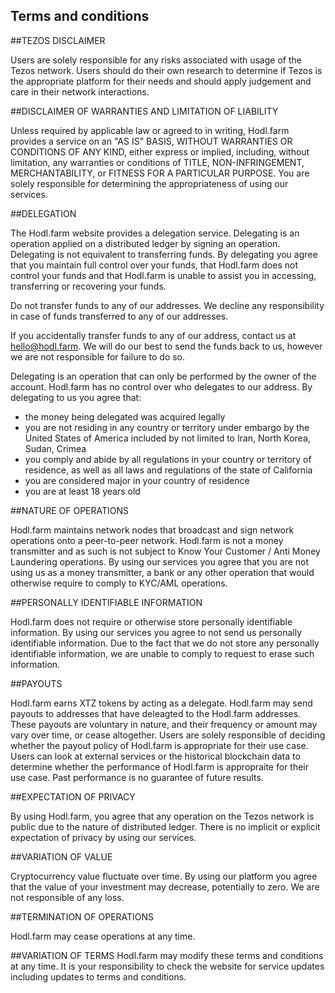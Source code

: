 ## Terms and conditions

##TEZOS DISCLAIMER

Users are solely responsible for any risks associated with usage of the Tezos network. Users should do their own research to determine if Tezos is the appropriate platform for their needs and should apply judgement and care in their network interactions.

##DISCLAIMER OF WARRANTIES AND LIMITATION OF LIABILITY

Unless required by applicable law or agreed to in writing, Hodl.farm provides a service on an "AS IS" BASIS, WITHOUT WARRANTIES OR CONDITIONS OF ANY KIND, either express or implied, including, without limitation, any warranties or conditions of TITLE, NON-INFRINGEMENT, MERCHANTABILITY, or FITNESS FOR A PARTICULAR PURPOSE. You are solely responsible for determining the appropriateness of using our services.

##DELEGATION

The Hodl.farm website provides a delegation service. Delegating is an operation applied on a distributed ledger by signing an operation. Delegating is not equivalent to transferring funds. By delegating you agree that you maintain full control over your funds, that Hodl.farm does not control your funds and that Hodl.farm is unable to assist you in accessing, transferring or recovering your funds.

Do not transfer funds to any of our addresses. We decline any responsibility in case of funds transferred to any of our addresses.

If you accidentally transfer funds to any of our address, contact us at hello@hodl.farm. We will do our best to send the funds back to us, however we are not responsible for failure to do so.

Delegating is an operation that can only be performed by the owner of the account. Hodl.farm has no control over who delegates to our address. By delegating to us you agree that:

* the money being delegated was acquired legally
* you are not residing in any country or territory under embargo by the United States of America included by not limited to Iran, North Korea, Sudan, Crimea
* you comply and abide by all regulations in your country or territory of residence, as well as all laws and regulations of the state of California
* you are considered major in your country of residence
* you are at least 18 years old

##NATURE OF OPERATIONS

Hodl.farm maintains network nodes that broadcast and sign network operations onto a peer-to-peer network. Hodl.farm is not a money transmitter and as such is not subject to Know Your Customer / Anti Money Laundering operations. By using our services you agree that you are not using us as a money transmitter, a bank or any other operation that would otherwise require to comply to KYC/AML operations.

##PERSONALLY IDENTIFIABLE INFORMATION

Hodl.farm does not require or otherwise store personally identifiable information. By using our services you agree to not send us personally identifiable information. Due to the fact that we do not store any personally identifiable information, we are unable to comply to request to erase such information.

##PAYOUTS

Hodl.farm earns XTZ tokens by acting as a delegate. Hodl.farm may send payouts to addresses that have deleagted to the Hodl.farm addresses. These payouts are voluntary in nature, and their frequency or amount may vary over time, or cease altogether. Users are solely responsible of deciding whether the payout policy of Hodl.farm is appropriate for their use case. Users can look at external services or the historical blockchain data to determine whether the performance of Hodl.farm is appropraite for their use case. Past performance is no guarantee of future results.

##EXPECTATION OF PRIVACY

By using Hodl.farm, you agree that any operation on the Tezos network is public due to the nature of distributed ledger. There is no implicit or explicit expectation of privacy by using our services.

##VARIATION OF VALUE

Cryptocurrency value fluctuate over time. By using our platform you agree that the value of your investment may decrease, potentially to zero. We are not responsible of any loss.

##TERMINATION OF OPERATIONS

Hodl.farm may cease operations at any time.

##VARIATION OF TERMS
Hodl.farm may modify these terms and conditions at any time. It is your responsibility to check the website for service updates including updates to terms and conditions.


